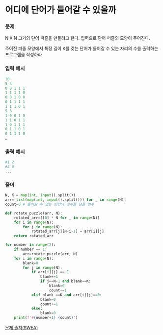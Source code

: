 # 어디에 단어가 들어갈 수 있을까


### 문제

N X N 크기의 단어 퍼즐을 만들려고 한다. 입력으로 단어 퍼즐의 모양이 주어진다.

주어진 퍼즐 모양에서 특정 길이 K를 갖는 단어가 들어갈 수 있는 자리의 수를 출력하는 프로그램을 작성하라

### 입력 예시

```python
10
5 3
0 0 1 1 1
1 1 1 1 0
0 0 1 0 0
0 1 1 1 1
1 1 1 0 1
5 3
1 0 0 1 0
1 1 0 1 1
1 0 1 1 1
0 1 1 0 1
0 1 1 1 0
…
```

### 출력 예시

```python
#1 2
#2 6
...
```

### 풀이

```python
N, K = map(int, input().split())
arr=[list(map(int, input().split())) for _ in range(N)]
count=0 # 들어갈 수 있는 빈칸의 갯수를 담을 변수

def rotate_puzzle(arr, N):
    rotated_arr=[[0] * N for _ in range(N)]
    for i in range(N):
        for j in range(N):
            rotated_arr[j][N-i-1] = arr[i][j]
    return rotated_arr  

for number in range(2):
    if number == 1:
        arr=rotate_puzzle(arr, N)
    for i in range(N):
        blank=0
        for j in range(N):
            if arr[i][j] == 1:
                blank+=1
                if j==N-1 and blank==K:
                    blank=0
                    count+=1
            elif blank ==K and arr[i][j]==0:
                blank=0
                count+=1
            else:
                blank=0
    print(f'#{number+1} {count}')
```

[문제 출처(SWEA)](https://swexpertacademy.com/main/code/problem/problemDetail.do?contestProbId=AV5PuPq6AaQDFAUq&categoryId=AV5PuPq6AaQDFAUq&categoryType=CODE&problemTitle=%EC%96%B4%EB%94%94%EC%97%90+%EB%8B%A8%EC%96%B4%EA%B0%80+%EB%93%A4%EC%96%B4%EA%B0%88+&orderBy=FIRST_REG_DATETIME&selectCodeLang=ALL&select-1=&pageSize=10&pageIndex=1)
